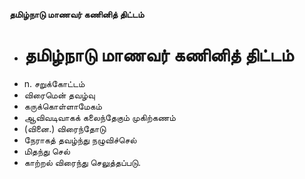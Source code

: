 **தமிழ்நாடு மாணவர் கணினித் திட்டம்**
- # தமிழ்நாடு மாணவர் கணினித் திட்டம்
- n. சறுக்கோட்டம்
- விரைமென் தவழ்வு
- கருக்கொள்ளாமேகம்
- ஆவிவடிவாகக் கலைந்தேகும் முகிற்கணம்
- (வினை.) விரைந்தோடு
- நேராகத் தவழ்ந்து நழுவிச்செல்
- மிதந்து செல்
- காற்றல் விரைந்து செலுத்தப்படு.

